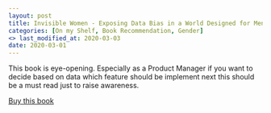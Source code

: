 ```yaml
---
layout: post
title: Invisible Women - Exposing Data Bias in a World Designed for Men <br> by Caroline Criado Perez 
categories: [On my Shelf, Book Recommendation, Gender]
<> last_modified_at: 2020-03-03
date: 2020-03-01
---
```


This book is eye-opening. Especially as a Product Manager if you want to decide based on data which feature should be implement next this should be a must read just to raise awareness.

[Buy this book](https://www.amazon.com/-/de/Invisible-Women-Data-World-Designed/dp/1419729071/ref=sr_1_1?__mk_de_DE=%C3%85M%C3%85%C5%BD%C3%95%C3%91&dchild=1&keywords=invisible+women&qid=1591641789&sr=8-1)